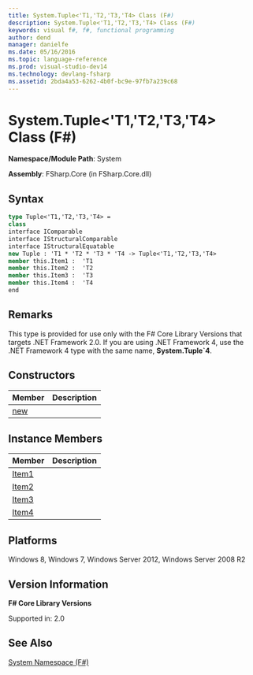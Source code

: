 ```yaml
---
title: System.Tuple<'T1,'T2,'T3,'T4> Class (F#)
description: System.Tuple<'T1,'T2,'T3,'T4> Class (F#)
keywords: visual f#, f#, functional programming
author: dend
manager: danielfe
ms.date: 05/16/2016
ms.topic: language-reference
ms.prod: visual-studio-dev14
ms.technology: devlang-fsharp
ms.assetid: 2bda4a53-6262-4b0f-bc9e-97fb7a239c68 
---
```


# System.Tuple<'T1,'T2,'T3,'T4> Class (F#)

**Namespace/Module Path**: System

**Assembly**: FSharp.Core (in FSharp.Core.dll)


## Syntax

```fsharp
type Tuple<'T1,'T2,'T3,'T4> =
class
interface IComparable
interface IStructuralComparable
interface IStructuralEquatable
new Tuple : 'T1 * 'T2 * 'T3 * 'T4 -> Tuple<'T1,'T2,'T3,'T4>
member this.Item1 :  'T1
member this.Item2 :  'T2
member this.Item3 :  'T3
member this.Item4 :  'T4
end
```

## Remarks
This type is provided for use only with the F# Core Library Versions that targets .NET Framework 2.0. If you are using .NET Framework 4, use the .NET Framework 4 type with the same name, **System.Tuple&#96;4**.


## Constructors


|Member|Description|
|------|-----------|
|[new](https://msdn.microsoft.com/library/c0835ad3-401d-4002-a1bc-58f65dce270b)||

## Instance Members


|Member|Description|
|------|-----------|
|[Item1](https://msdn.microsoft.com/library/8d52949a-ec8b-49c3-a6d9-6ba8cad54d5a)||
|[Item2](https://msdn.microsoft.com/library/f3bd723c-391a-47dc-94a1-345082285cf0)||
|[Item3](https://msdn.microsoft.com/library/5eb0ff1f-96f6-4e96-8a9f-a6921088b715)||
|[Item4](https://msdn.microsoft.com/library/80811883-b040-4896-a047-af2b7a1a40ac)||

## Platforms
Windows 8, Windows 7, Windows Server 2012, Windows Server 2008 R2


## Version Information
**F# Core Library Versions**

Supported in: 2.0




## See Also
[System Namespace &#40;F&#35;&#41;](System-Namespace-%5BFSharp%5D.md)

